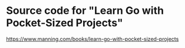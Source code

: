 # Source code for "Learn Go with Pocket-Sized Projects"

https://www.manning.com/books/learn-go-with-pocket-sized-projects
